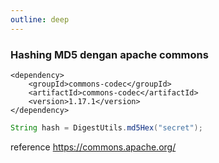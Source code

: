 ```yaml
---
outline: deep
---
```


### Hashing MD5 dengan apache commons
```pom
<dependency>
    <groupId>commons-codec</groupId>
    <artifactId>commons-codec</artifactId>
    <version>1.17.1</version>
</dependency>
```

```java
String hash = DigestUtils.md5Hex("secret");
```

reference https://commons.apache.org/
